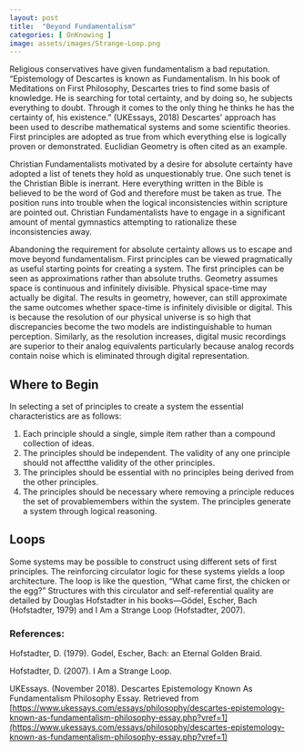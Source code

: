 ```yaml
---
layout: post
title:  "Beyond Fundamentalism"
categories: [ OnKnowing ]
image: assets/images/Strange-Loop.png
---
```

Religious conservatives have given fundamentalism a bad reputation. “Epistemology of Descartes is known as Fundamentalism. In his book of 
Meditations on First Philosophy, Descartes tries to find some basis of knowledge. He is searching for total certainty, and by doing so, he subjects 
everything to doubt. Through it comes to the only thing he thinks he has the certainty of, his existence.” (UKEssays, 2018) 
Descartes' approach has been used to describe mathematical systems and some scientific theories. First principles are adopted as true 
from which everything else is logically proven or demonstrated. Euclidian Geometry is often cited as an example.

Christian Fundamentalists motivated by a desire for absolute certainty have adopted a list of tenets they hold as unquestionably true. 
One such tenet is the Christian Bible is inerrant. Here everything written in the Bible is believed
to be the word of God and therefore must be taken as true. The position runs into trouble when the logical inconsistencies within scripture are 
pointed out. Christian Fundamentalists have to engage in a significant amount of mental gymnastics attempting to rationalize these 
inconsistencies away.

Abandoning the requirement for absolute certainty allows us to escape and move beyond fundamentalism. First principles can be viewed pragmatically 
as useful starting points for creating a system. The first principles can be seen as approximations rather than absolute truths. Geometry assumes 
space is continuous and infinitely divisible. Physical space-time may actually be digital. The results in geometry, however, can still approximate 
the same outcomes whether space-time is infinitely divisible or digital. This is because the resolution of our physical universe is so high that 
discrepancies become the two models are indistinguishable to human perception. Similarly, as the resolution increases, digital music recordings are 
superior to their analog equivalents particularly because analog records contain noise which is eliminated through digital representation.

## Where to Begin

In selecting a set of principles to create a system the essential characteristics are as follows:
1. Each principle should a single, simple item rather than a compound collection of ideas.
2. The principles should be independent. The validity of any one principle should not affectthe validity of the other principles.
3. The principles should be essential with no principles being derived from the other principles.
4. The principles should be necessary where removing a principle reduces the set of provablemembers within the system.
The principles generate a system through logical reasoning. 

## Loops

Some systems may be possible to 
construct using different sets of first principles. The reinforcing circulator logic for these 
systems yields a loop architecture. The loop is like the question, “What came first, the chicken or the egg?” 
Structures with this circulator and self-referential quality are detailed by Douglas Hofstadter in his books—Gödel, Escher, Bach (Hofstadter, 1979) 
and I Am a Strange Loop (Hofstadter, 2007).

### References:

Hofstadter, D. (1979). Godel, Escher, Bach: an Eternal Golden Braid.

Hofstadter, D. (2007). I Am a Strange Loop.

UKEssays. (November 2018). Descartes Epistemology Known As Fundamentalism Philosophy Essay. 
Retrieved from 
[https://www.ukessays.com/essays/philosophy/descartes-epistemology-known-as-fundamentalism-philosophy-essay.php?vref=1](https://www.ukessays.com/essays/philosophy/descartes-epistemology-known-as-fundamentalism-philosophy-essay.php?vref=1) 
